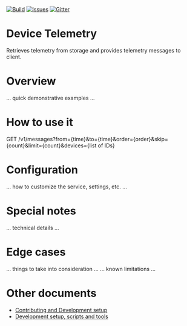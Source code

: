 [![Build][build-badge]][build-url]
[![Issues][issues-badge]][issues-url]
[![Gitter][gitter-badge]][gitter-url]

Device Telemetry
=================

Retrieves telemetry from storage and provides telemetry messages to client.

Overview
========

... quick demonstrative examples ...

How to use it
=============

GET /v1/messages?from={time}&to={time}&order={order}&skip={count}&limit={count}&devices={list of IDs}

Configuration
=============

... how to customize the service, settings, etc. ...

Special notes
=============

... technical details ...

Edge cases
==========

... things to take into consideration ...
... known limitations ...

Other documents
===============

* [Contributing and Development setup](CONTRIBUTING.md)
* [Development setup, scripts and tools](DEVELOPMENT.md)

[build-badge]: https://img.shields.io/travis/Azure/device-telemetry-java.svg
[build-url]: https://travis-ci.org/Azure/device-telemetry-java
[issues-badge]: https://img.shields.io/github/issues/azure/device-telemetry-java.svg
[issues-url]: https://github.com/azure/device-telemetry-java/issues
[gitter-badge]: https://img.shields.io/gitter/room/azure/iot-pcs.js.svg
[gitter-url]: https://gitter.im/azure/iot-pcs
